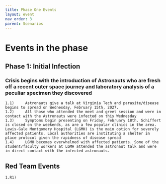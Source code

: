 ```yaml
---
title: Phase One Events
layout: event
nav_order: 3
parent: Scenarios
---
```


# Events in the phase  

## Phase 1: Initial Infection  
### Crisis begins with the introduction of Astronauts who are fresh off a recent outer space journey and laboratory analysis of a peculiar specimen they discovered

    1.1)     Astronauts give a talk at Virginia Tech and parasite/disease begins to spread on Wednesday, February 15th, 2027. 
    1.2)     All those who attended the meet and greet session and were in contact with the Astronauts were infected on this Wednesday
    1.3)     Symptoms begin presenting on Friday, February 18th. Schiffert is closed on the weekends, as are a few popular clinics in the area. Lewis-Gale Montgomery Hospital (LGMH) is the main option for severely affected patients. Local authorities are instituting a shelter in place protocol given the rapidness of disease spread
    1.4)     LGMH becomes overwhelmed with affected patients. Some of the student/faculty workers at LGMH attended the astronaut talk and were in direct contact with the infected astronauts.

## Red Team Events
    1.R1)        
